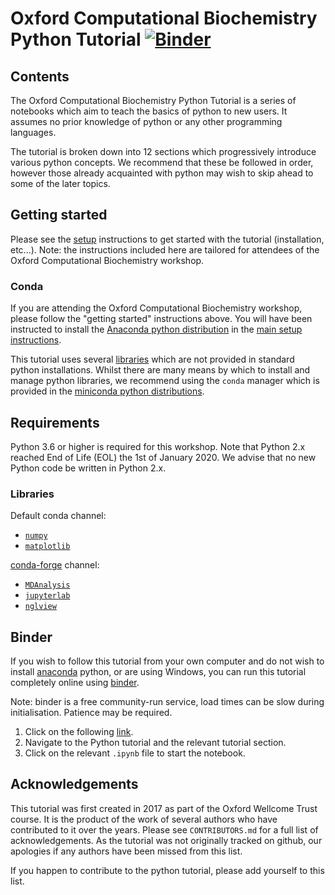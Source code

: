 # Oxford Computational Biochemistry Python Tutorial [![Binder](https://mybinder.org/badge_logo.svg)](https://mybinder.org/v2/gh/bigginlab/WTcourse/master)

## Contents

The Oxford Computational Biochemistry Python Tutorial is a series of notebooks which aim to teach the basics of python to new users. It assumes no prior knowledge of python or any other programming languages.

The tutorial is broken down into 12 sections which progressively introduce various python concepts. We recommend that these be followed in order, however those already acquainted with python may wish to skip ahead to some of the later topics.

## Getting started

Please see the [setup](setup.md) instructions to get started with the tutorial (installation, etc...).
Note: the instructions included here are tailored for attendees of the Oxford Computational Biochemistry workshop.

### Conda

If you are attending the Oxford Computational Biochemistry workshop, please follow the "getting started" instructions above. You will have been instructed to install the [Anaconda python distribution](https://www.anaconda.com/distribution/) in the [main setup instructions](../../setup.md).

This tutorial uses several [libraries](#Libraries) which are not provided in standard python installations. Whilst there are many means by which to install and manage python libraries, we recommend using the `conda` manager which is provided in the [miniconda python distributions](https://docs.conda.io/en/latest/miniconda.html).

## Requirements

Python 3.6 or higher is required for this workshop. Note that Python 2.x reached End of Life (EOL) the 1st of January 2020. We advise that no new Python code be written in Python 2.x.

### Libraries

Default conda channel:

* [`numpy`](https://numpy.org/)
* [`matplotlib`](https://matplotlib.org/)

[conda-forge](https://conda-forge.org/) channel:

* [`MDAnalysis`](https://www.mdanalysis.org/)
* [`jupyterlab`](https://jupyterlab.readthedocs.io/en/stable/)
* [`nglview`](http://nglviewer.org/nglview/latest/)


## Binder

If you wish to follow this tutorial from your own computer and do not wish to install [anaconda](#Conda) python, or are using Windows, you can run this tutorial completely online using [binder](https://mybinder.org/).

Note: binder is a free community-run service, load times can be slow during initialisation. Patience may be required.

1. Click on the following [link](https://mybinder.org/v2/gh/bigginlab/WTcourse/master).
2. Navigate to the Python tutorial and the relevant tutorial section.
3. Click on the relevant `.ipynb` file to start the notebook.

## Acknowledgements

This tutorial was first created in 2017 as part of the Oxford Wellcome Trust course. It is the product of the work of several authors who have contributed to it over the years. Please see `CONTRIBUTORS.md` for a full list of acknowledgements. As the tutorial was not originally tracked on github, our apologies if any authors have been missed from this list.

If you happen to contribute to the python tutorial, please add yourself to this list.
